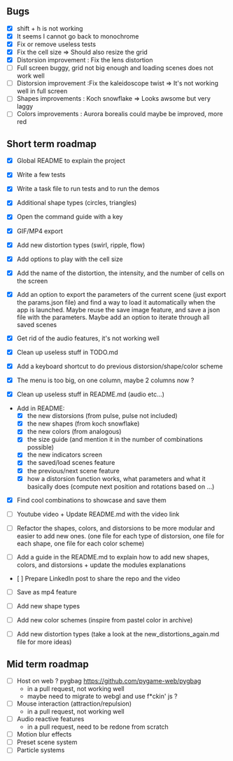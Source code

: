 ## Bugs 
- [X] shift + h is not working
- [X] It seems I cannot go back to monochrome
- [X] Fix or remove useless tests
- [X] Fix the cell size => Should also resize the grid
- [X] Distorsion improvement : Fix the lens distortion 
- [ ] Full screen buggy, grid not big enough and loading scenes does not work well
- [ ] Distorsion improvement :Fix the kaleidoscope twist => It's not working well in full screen
- [ ] Shapes improvements : Koch snowflake => Looks awsome but very laggy
- [ ] Colors improvements : Aurora borealis could maybe be improved, more red

## Short term roadmap

- [X] Global README to explain the project 
- [X] Write a few tests
- [X] Write a task file to run tests and to run the demos
- [X] Additional shape types (circles, triangles)
- [X] Open the command guide with a key
- [X] GIF/MP4 export
- [X] Add new distortion types (swirl, ripple, flow)
- [X] Add options to play with the cell size
- [X] Add the name of the distortion, the intensity, and the number of cells on the screen
- [X] Add an option to export the parameters of the current scene (just export the params.json file) and find a way to load it automatically when the app is launched. Maybe reuse the save image feature, and save a json file with the parameters. Maybe add an option to iterate through all saved scenes
- [X] Get rid of the audio features, it's not working well
- [X] Clean up useless stuff in TODO.md

- [X] Add a keyboard shortcut to do previous distorsion/shape/color scheme
- [X] The menu is too big, on one column, maybe 2 columns now ? 
- [X] Clean up useless stuff in README.md (audio etc...)

- Add in README: 
  - [X] the new distorsions (from pulse, pulse not included)
  - [X] the new shapes (from koch snowflake)
  - [X] the new colors (from analogous)
  - [X] the size guide (and mention it in the number of combinations possible)
  - [X] the new indicators screen
  - [X] the saved/load scenes feature
  - [X] the previous/next scene feature
  - [X] how a distorsion function works, what parameters and what it basically does (compute next position and rotations based on ...)

- [X] Find cool combinations to showcase and save them
- [ ] Youtube video + Update README.md with the video link

- [ ] Refactor the shapes, colors, and distorsions to be more modular and easier to add new ones. (one file for each type of distorsion, one file for each shape, one file for each color scheme)
- [ ] Add a guide in the README.md to explain how to add new shapes, colors, and distorsions + update the modules explanations
- [ ] Prepare LinkedIn post to share the repo and the video

- [ ] Save as mp4 feature

- [ ] Add new shape types
- [ ] Add new color schemes (inspire from pastel color in archive)
- [ ] Add new distortion types (take a look at the new_distortions_again.md file for more ideas)

## Mid term roadmap

- [ ] Host on web ? pygbag https://github.com/pygame-web/pygbag
  - in a pull request, not working well
  - maybe need to migrate to webgl and use f*ckin' js ?
- [ ] Mouse interaction (attraction/repulsion)
  - in a pull request, not working well
- [ ] Audio reactive features
  - in a pull request, need to be redone from scratch
- [ ] Motion blur effects
- [ ] Preset scene system
- [ ] Particle systems